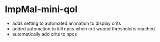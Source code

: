 # ImpMal-mini-qol

- adds setting to automated animation to display crits
- added automation to kill npcs when crit wound threshold is reached
- automatically add crits to npcs